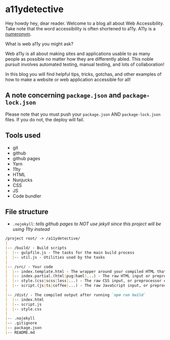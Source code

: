 # a11ydetective

Hey howdy hey, dear reader. Welcome to a blog all about Web Accessibility. Take note that the word accessibility is often shortened to a11y. A11y is a [numeronym](https://www.a11yproject.com/posts/a11y-and-other-numeronyms/).

What is web a11y you might ask?

Web a11y is all about making sites and applications usable to as many people as possible no matter how they are differently abled. This noble pursuit involves automated testing, manual testing, and lots of collaboration!

In this blog you will find helpful tips, tricks, gotchas, and other examples of how to make a website or web application accessible for all!

## A note concerning `package.json` and `package-lock.json`

Please note that you must push your `package.json` AND `package-lock.json` files. If you do not, the deploy will fail.

## Tools used

- git
- github
- github pages
- Yarn
- 11ty
- HTML
- Nunjucks
- CSS
- JS
- Code bundler

## File structure

- `.nojekyll`: *tells github pages to NOT use jekyll since this project will be using 11ty instead*

```md
/project root/ -> /a11ydetective/
|
|-- /build/ - Build scripts
|  |-- gulpfile.js - The tasks for the main build process
|  |-- util.js - Utilities used by the tasks
|
|-- /src/ - Your code
|  |-- index.template.html - The wrapper around your compiled HTML that includes any external stylesheets and scripts
|  |-- index.partial.(html|pug|haml|...) - The raw HTML input or preprocessor equivalent
|  |-- style.(css|scss|less|...) - The raw CSS input, or preprocessor equivalent
|  |-- script.(js|ts|coffee|...) - The raw JavaScript input, or preprocessor equivalent
|
|-- /dist/ - The compiled output after running `npm run build`
|  |-- index.html
|  |-- script.js
|  |-- style.css
|
|-- .nojekyll
|-- .gitignore
|-- package.json
|-- README.md
```
